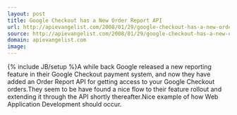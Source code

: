 ```yaml
---
layout: post
title: Google Checkout has a New Order Report API
url: http://apievangelist.com/2008/01/29/google-checkout-has-a-new-order-report-api/
source: http://apievangelist.com/2008/01/29/google-checkout-has-a-new-order-report-api/
domain: apievangelist.com
image: 
---
```

{% include JB/setup %}A while back Google released a new reporting feature in their Google Checkout payment system, and now they have added an Order Report API for getting access to your Google Checkout orders.They seem to be have found a nice flow to their feature rollout and extending it through the API shortly thereafter.Nice example of how Web Application Development should occur.